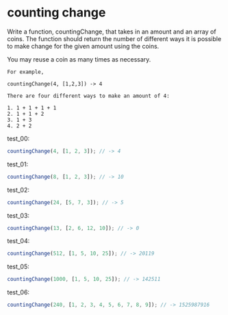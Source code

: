 # counting change

Write a function, countingChange, that takes in an amount and an array of coins. The function should return the number of different ways it is possible to make change for the given amount using the coins.

You may reuse a coin as many times as necessary.

```
For example,

countingChange(4, [1,2,3]) -> 4

There are four different ways to make an amount of 4:

1. 1 + 1 + 1 + 1
2. 1 + 1 + 2
3. 1 + 3
4. 2 + 2
```

test_00:
```js
countingChange(4, [1, 2, 3]); // -> 4
````

test_01:
```js
countingChange(8, [1, 2, 3]); // -> 10
```

test_02:
```js
countingChange(24, [5, 7, 3]); // -> 5
```

test_03:
```js
countingChange(13, [2, 6, 12, 10]); // -> 0
```

test_04:
```js
countingChange(512, [1, 5, 10, 25]); // -> 20119
```

test_05:
```js
countingChange(1000, [1, 5, 10, 25]); // -> 142511
```

test_06:
```js
countingChange(240, [1, 2, 3, 4, 5, 6, 7, 8, 9]); // -> 1525987916
```
